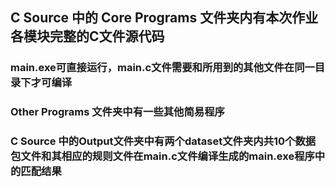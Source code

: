 ## C Source 中的 Core Programs 文件夹内有本次作业各模块完整的C文件源代码
### main.exe可直接运行，main.c文件需要和所用到的其他文件在同一目录下才可编译
### Other Programs 文件夹中有一些其他简易程序
### C Source 中的Output文件夹中有两个dataset文件夹内共10个数据包文件和其相应的规则文件在main.c文件编译生成的main.exe程序中的匹配结果